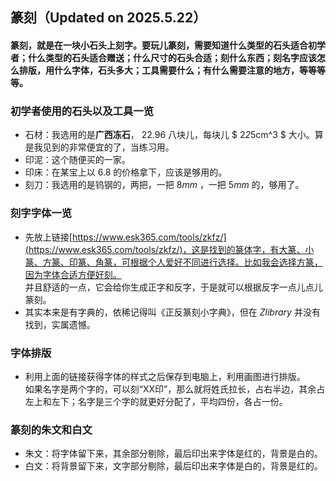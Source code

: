 ## 篆刻（Updated on 2025.5.22）
#### 篆刻，就是在一块小石头上刻字。要玩儿篆刻，需要知道什么类型的石头适合初学者；什么类型的石头适合赠送；什么尺寸的石头合适；刻什么东西；刻名字应该怎么排版，用什么字体，石头多大；工具需要什么；有什么需要注意的地方，等等等等。 
### 初学者使用的石头以及工具一览
- 石材：我选用的是**广西冻石**， $22.96$ 八块儿，每块儿 $ 2*2*5cm^3 $ 大小。算是我见到的非常便宜的了，当练习用。
- 印泥：这个随便买的一家。
- 印床：在某宝上以 $6.8$ 的价格拿下，应该是够用的。
- 刻刀：我选用的是钨钢的，两把，一把 $8mm$ ，一把 $5mm$ 的，够用了。
### 刻字字体一览
- 先放上链接[https://www.esk365.com/tools/zkfz/](https://www.esk365.com/tools/zkfz/)，这是找到的篆体字，有大篆、小篆、方篆、印篆、角篆，可根据个人爱好不同进行选择。比如我会选择方篆，因为字体合适方便好刻。<br>并且舒适的一点，它会给你生成正字和反字，于是就可以根据反字一点儿点儿篆刻。
- 其实本来是有字典的，依稀记得叫《正反篆刻小字典》，但在 $Zlibrary$ 并没有找到，实属遗憾。
### 字体排版
- 利用上面的链接获得字体的样式之后保存到电脑上，利用画图进行排版。<br>如果名字是两个字的，可以刻“XX印”，那么就将姓氏拉长，占右半边，其余占左上和左下；名字是三个字的就更好分配了，平均四份，各占一份。
### 篆刻的朱文和白文
- 朱文：将字体留下来，其余部分剔除，最后印出来字体是红的，背景是白的。
- 白文：将背景留下来，文字部分剔除，最后印出来字体是白的，背景是红的。
